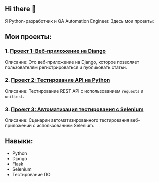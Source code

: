 ## Hi there 👋

Я Python-разработчик и QA Automation Engineer. Здесь мои проекты:

## Мои проекты:

### 1. [Проект 1: Веб-приложение на Django](https://github.com/super-vector/my-django-app)
Описание: Это веб-приложение на Django, которое позволяет пользователям регистрироваться и публиковать статьи.

### 2. [Проект 2: Тестирование API на Python](https://github.com/super-vector/api-testing)
Описание: Тестирование REST API с использованием `requests` и `unittest`. 

### 3. [Проект 3: Автоматизация тестирования с Selenium](https://github.com/super-vector/selenium-tests)
Описание: Сценарии автоматизированного тестирования веб-приложений с использованием Selenium.

## Навыки:
- Python
- Django
- Flask
- Selenium
- Тестирование ПО

<!--
**ak1-0/ak1-0** is a ✨ _special_ ✨ repository because its `README.md` (this file) appears on your GitHub profile.

Here are some ideas to get you started:

- 🔭 I’m currently working on ...
- 🌱 I’m currently learning ...
- 👯 I’m looking to collaborate on ...
- 🤔 I’m looking for help with ...
- 💬 Ask me about ...
- 📫 How to reach me: ...
- 😄 Pronouns: ...
- ⚡ Fun fact: ...
-->
